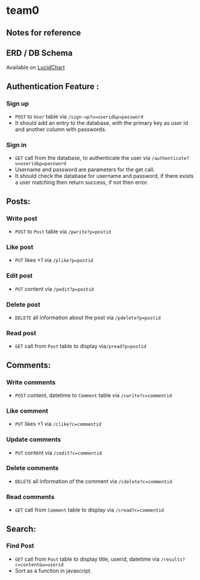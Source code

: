 # team0

## Notes for reference

## ERD / DB Schema
Available on [LucidChart](https://lucid.app/lucidchart/1e724cd3-96a3-4ccb-8882-86f0eb65a756/edit?viewport_loc=-190%2C116%2C2560%2C1168%2C0_0&invitationId=inv_dbb6ec66-c1e8-4a25-a315-0d4320e5f49c)

## Authentication Feature :
### Sign up
- `POST` to `User` table via `/sign-up?u=userid&p=password`
- It should add an entry to the database, with the primary key as user id and another column with passwords. 
### Sign in
- `GET` call from the database, to authenticate the user via `/authenticate?u=userid&p=password`
- Username and password are parameters for the get call.
- It should check the database for username and password, if there exists a user matching then return success, if not then error. 

## Posts:
### Write post
- `POST` to `Post` table via `/pwrite?p=postid`
### Like post
- `PUT` likes +1 via `/plike?p=postid`
### Edit post
- `PUT` content via `/pedit?p=postid`
### Delete post
- `DELETE` all information about the post via `/pdelete?p=postid`
### Read post
- `GET` call from `Post` table to display via`/pread?p=postid`

## Comments:
### Write comments
- `POST` content, datetime to `Comment` table via `/cwrite?c=commentid`
### Like comment
- `PUT` likes +1 via `/clike?c=commentid`
### Update comments
- `PUT` content via `/cedit?c=commentid`
### Delete comments
- `DELETE` all information of the comment via `/cdelete?c=commentid`
### Read comments
- `GET` call from `Comment` table to display via `/cread?c=commentid`

## Search:
### Find Post
- `GET` call from `Post` table to display title, userid, datetime via `/results?c=content&u=userid`
- Sort as a function in javascript. 
